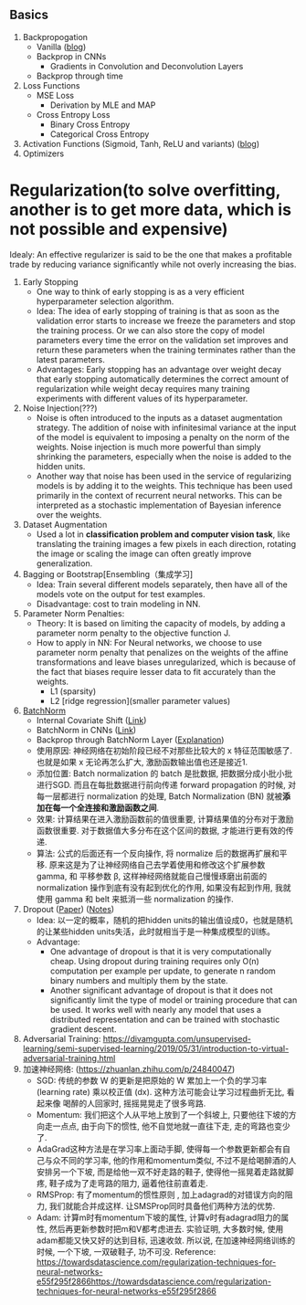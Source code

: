 ## Basics

1. Backpropogation
	+ Vanilla ([blog](http://cs231n.github.io/optimization-2/))
	+ Backprop in CNNs
		+ Gradients in Convolution and Deconvolution Layers
	+ Backprop through time
2. Loss Functions
	+ MSE Loss
		+ Derivation by MLE and MAP
	 + Cross Entropy Loss
		 + Binary Cross Entropy
		 + Categorical Cross Entropy
3. Activation Functions (Sigmoid, Tanh, ReLU and variants) ([blog](https://mlfromscratch.com/activation-functions-explained/))
4. Optimizers

# Regularization(to solve overfitting, another is to get more data, which is not possible and expensive) 

Idealy: An effective regularizer is said to be the one that makes a profitable trade by reducing variance significantly while not overly increasing the bias.

1. Early Stopping
	- One way to think of early stopping is as a very efficient hyperparameter selection algorithm. 
	- Idea: The idea of early stopping of training is that as soon as the validation error starts to increase we freeze the parameters and stop the training process. Or we can also store the copy of model parameters every time the error on the validation set improves and return these parameters when the training terminates rather than the latest parameters.
	- Advantages: Early stopping has an advantage over weight decay that early stopping automatically determines the correct amount of regularization while weight decay requires many training experiments with different values of its hyperparameter.
2. Noise Injection(???)
	- Noise is often introduced to the inputs as a dataset augmentation strategy. The addition of noise with infinitesimal variance at the input of the model is equivalent to imposing a penalty on the norm of the weights. Noise injection is much more powerful than simply shrinking the parameters, especially when the noise is added to the hidden units.
	- Another way that noise has been used in the service of regularizing models is by adding it to the weights. This technique has been used primarily in the context of recurrent neural networks. This can be interpreted as a stochastic implementation of Bayesian inference over the weights.
3. Dataset Augmentation
	- Used a lot in **classification problem and computer vision task**, like translating the training images a few pixels in each direction, rotating the image or scaling the image can often greatly improve generalization.
4. Bagging or Bootstrap[Ensembling（集成学习]
	- Idea: Train several different models separately, then have all of the models vote on the output for test examples.
	- Disadvantage: cost to train modeling in NN.
5. Parameter Norm Penalties: 
	- Theory: It is based on limiting the capacity of models, by adding a parameter norm penalty to the objective function J.
	- How to apply in NN: For Neural networks, we choose to use parameter norm penalty that penalizes on the weights of the affine transformations and leave biases unregularized, which is because of the fact that biases require lesser data to fit accurately than the weights.
		- L1 (sparsity)
		- L2 [ridge regression](smaller parameter values)
6. [BatchNorm]((https://zhuanlan.zhihu.com/p/24810318)) 
    - Internal Covariate Shift ([Link](https://machinelearning.wtf/terms/internal-covariate-shift/))
    - BatchNorm in CNNs ([Link](https://stackoverflow.com/questions/38553927/batch-normalization-in-convolutional-neural-network))
    - Backprop through BatchNorm Layer ([Explanation](https://kratzert.github.io/2016/02/12/understanding-the-gradient-flow-through-the-batch-normalization-layer.html))
	- 使用原因: 神经网络在初始阶段已经不对那些比较大的 x 特征范围敏感了. 也就是如果 x 无论再怎么扩大, 激励函数输出值也还是接近1.
	- 添加位置: Batch normalization 的 batch 是批数据, 把数据分成小批小批进行SGD. 而且在每批数据进行前向传递 forward propagation 的时候, 对每一层都进行 normalization 的处理, Batch Normalization (BN) 就被**添加在每一个全连接和激励函数之间**.
    - 效果: 计算结果在进入激励函数前的值很重要, 计算结果值的分布对于激励函数很重要. 对于数据值大多分布在这个区间的数据, 才能进行更有效的传递.
	- 算法: 公式的后面还有一个反向操作, 将 normalize 后的数据再扩展和平移. 原来这是为了让神经网络自己去学着使用和修改这个扩展参数 gamma, 和 平移参数 β, 这样神经网络就能自己慢慢琢磨出前面的 normalization 操作到底有没有起到优化的作用, 如果没有起到作用, 我就使用 gamma 和 belt 来抵消一些 normalization 的操作.
7. Dropout ([Paper]()) ([Notes](https://vlgiitr.github.io/notes/2018-08-15-Dropout/))
    - Idea: 以一定的概率，随机的把hidden units的输出值设成0，也就是随机的让某些hidden units失活，此时就相当于是一种集成模型的训练。
	- Advantage:
		- One advantage of dropout is that it is very computationally cheap. Using dropout during training requires only O(n) computation per example per update, to generate n random binary numbers and multiply them by the state. 
		- Another significant advantage of dropout is that it does not significantly limit the type of model or training procedure that can be used. It works well with nearly any model that uses a distributed representation and can be trained with stochastic gradient descent.
8. Adversarial Training: https://divamgupta.com/unsupervised-learning/semi-supervised-learning/2019/05/31/introduction-to-virtual-adversarial-training.html
9. 加速神经网络: (https://zhuanlan.zhihu.com/p/24840047)
	- SGD: 传统的参数 W 的更新是把原始的 W 累加上一个负的学习率(learning rate) 乘以校正值 (dx). 这种方法可能会让学习过程曲折无比, 看起来像 喝醉的人回家时, 摇摇晃晃走了很多弯路.
	- Momentum: 我们把这个人从平地上放到了一个斜坡上, 只要他往下坡的方向走一点点, 由于向下的惯性, 他不自觉地就一直往下走, 走的弯路也变少了.
	- AdaGrad这种方法是在学习率上面动手脚, 使得每一个参数更新都会有自己与众不同的学习率, 他的作用和momentum类似, 不过不是给喝醉酒的人安排另一个下坡, 而是给他一双不好走路的鞋子, 使得他一摇晃着走路就脚疼, 鞋子成为了走弯路的阻力, 逼着他往前直着走.
	- RMSProp: 有了momentum的惯性原则 , 加上adagrad的对错误方向的阻力, 我们就能合并成这样. 让SMSProp同时具备他们两种方法的优势.
	- Adam: 计算m时有momentum下坡的属性, 计算v时有adagrad阻力的属性, 然后再更新参数时把m和V都考虑进去. 实验证明, 大多数时候, 使用adam都能又快又好的达到目标, 迅速收敛. 所以说, 在加速神经网络训练的时候, 一个下坡, 一双破鞋子, 功不可没.
Reference: https://towardsdatascience.com/regularization-techniques-for-neural-networks-e55f295f2866https://towardsdatascience.com/regularization-techniques-for-neural-networks-e55f295f2866